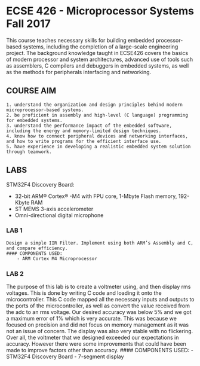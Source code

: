 # ECSE 426 - Microprocessor Systems Fall 2017
This course teaches necessary skills for building embedded processor-based systems, including the completion of a large-scale engineering project. The background knowledge taught in ECSE426 covers the basics of modern processor and system architectures, advanced use of tools such as assemblers, C compilers and debuggers in embedded systems, as well as the methods for peripherals interfacing and networking.
## COURSE AIM
	1. understand the organization and design principles behind modern microprocessor-based systems.
	2. be proficient in assembly and high-level (C language) programming for embedded systems.
	3. understand the performance impact of the embedded software, including the energy and memory-limited design techniques.
	4. know how to connect peripheral devices and networking interfaces, and how to write programs for the efficient interface use.
	5. have experience in developing a realistic embedded system solution through teamwork.
## LABS
STM32F4 Discovery Board:
- 32-bit ARM® Cortex® -M4 with FPU 
core, 1-Mbyte Flash memory, 192-
Kbyte RAM
- ST MEMS 3-axis accelerometer
- Omni-directional digital microphone
### LAB 1
	Design a simple IIR Filter. Implement using both ARM’s Assembly and C, and compare efficiency.
    #### COMPONENTS USED:
    	- ARM Cortex M4 Microprocessor
### LAB 2
The purpose of this lab is to create a voltmeter using, and then display rms voltages. This is done by writing C code and loading it onto 
the microcontroller. This C code mapped all the necessary inputs and outputs to the ports of the 
microcontroller, as well as convert the value received from the adc to an rms voltage. Our desired 
accuracy was below 5% and we got a maximum error of 1% which is very accurate. This was 
because we focused on precision and did not focus on memory management as it was not an issue of 
concern. The display was also very stable with no flickering. Over all, the voltmeter that we designed 
exceeded our expectations in accuracy. However there were some improvements that could have 
been made to improve factors other than accuracy. 
    #### COMPONENTS USED:
    	- STM32F4 Discovery Board
        - 7-segment display
